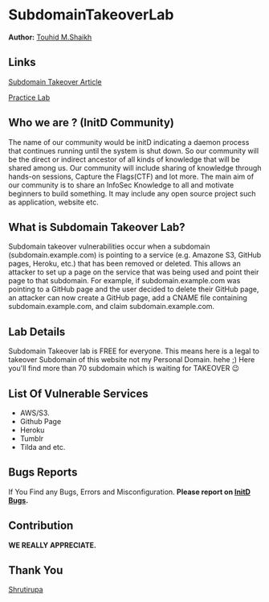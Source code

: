 # SubdomainTakeoverLab

**Author:** [Touhid M.Shaikh](https://twitter.com/freak_crypt)

## Links
[Subdomain Takeover Article](https://blog.initd.sh/others-attacks/mis-configuration/subdomain-takeover-explained/)

[Practice Lab](https://subdomain-takeover.tk/)


## Who we are ? (InitD Community)
The name of our community would be initD indicating a daemon process that continues running until the system is shut down. So our community will be the direct or indirect ancestor of all kinds of knowledge that will be shared among us. Our community will include sharing of knowledge through hands-on sessions, Capture the Flags(CTF) and lot more. The main aim of our community is to share an InfoSec Knowledge to all and motivate beginners to build something. It may include any open source project such as application, website etc.


## What is Subdomain Takeover Lab?
Subdomain takeover vulnerabilities occur when a subdomain (subdomain.example.com) is pointing to a service (e.g. Amazone S3, GitHub pages, Heroku, etc.) that has been removed or deleted. This allows an attacker to set up a page on the service that was being used and point their page to that subdomain. For example, if subdomain.example.com was pointing to a GitHub page and the user decided to delete their GitHub page, an attacker can now create a GitHub page, add a CNAME file containing subdomain.example.com, and claim subdomain.example.com.


## Lab Details
Subdomain Takeover lab is FREE for everyone. This means here is a legal to takeover Subdomain of this website not my Personal Domain. hehe ;) Here you'll find more than 70 subdomain which is waiting for TAKEOVER :wink:


## List Of Vulnerable Services
- AWS/S3.
- Github Page
- Heroku
- Tumblr
- Tilda and etc.

## Bugs Reports
If You Find any Bugs, Errors and Misconfiguration.
**Please report on  [InitD Bugs](https://bugs.initd.sh/).**

## Contribution
**WE REALLY APPRECIATE.**

## Thank You
[Shrutirupa](https://twitter.com/freak_crypt)
